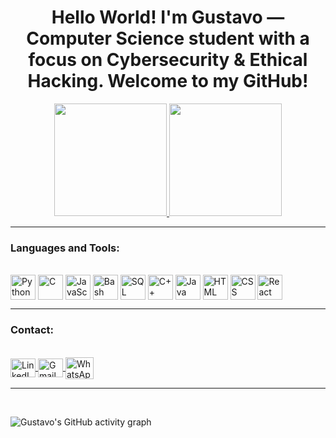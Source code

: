 <h1 align="center">
  Hello World! I'm Gustavo — Computer Science student with a focus on Cybersecurity & Ethical Hacking. Welcome to my GitHub!
</h1>

<div align="center">
  <a href="https://github.com/gustavo-security">
    <img height="180em" src="https://github-readme-stats.vercel.app/api?username=gustavo-security&show_icons=true&theme=dark&include_all_commits=true"/>
  </a>
  <a href="https://github.com/gustavo-security">
    <img height="180em" src="https://github-readme-stats.vercel.app/api/top-langs/?username=gustavo-security&layout=compact&langs_count=7&theme=dark"/>
  </a>
</div>


---

### Languages and Tools:

<div style="display: inline_block"><br>
  <img align="center" alt="Python" height="40" width="40" src="https://cdn.jsdelivr.net/gh/devicons/devicon/icons/python/python-original.svg">
  <img align="center" alt="C" height="40" width="40" src="https://cdn.jsdelivr.net/gh/devicons/devicon/icons/c/c-original.svg">
  <img align="center" alt="JavaScript" height="40" width="40" src="https://cdn.jsdelivr.net/gh/devicons/devicon/icons/javascript/javascript-original.svg">
  <img align="center" alt="Bash" height="40" width="40" src="https://cdn.jsdelivr.net/gh/devicons/devicon/icons/bash/bash-original.svg">
  <img align="center" alt="SQL" height="40" width="40" src="https://cdn.jsdelivr.net/gh/devicons/devicon/icons/mysql/mysql-original.svg">
  <img align="center" alt="C++" height="40" width="40" src="https://cdn.jsdelivr.net/gh/devicons/devicon/icons/cplusplus/cplusplus-original.svg">
  <img align="center" alt="Java" height="40" width="40" src="https://cdn.jsdelivr.net/gh/devicons/devicon/icons/java/java-original.svg">
  <img align="center" alt="HTML" height="40" width="40" src="https://cdn.jsdelivr.net/gh/devicons/devicon/icons/html5/html5-original.svg">
  <img align="center" alt="CSS" height="40" width="40" src="https://cdn.jsdelivr.net/gh/devicons/devicon/icons/css3/css3-original.svg">
  <img align="center" alt="React" height="40" width="40" src="https://cdn.jsdelivr.net/gh/devicons/devicon/icons/react/react-original.svg">
</div>

---

### Contact:

<div><br>
  <a href="https://www.linkedin.com/in/gustavo-sales-santos/" target="_blank">
    <img align="center" alt="LinkedIn" height="30" width="40" src="https://cdn.jsdelivr.net/gh/devicons/devicon/icons/linkedin/linkedin-original.svg"> 
  </a>
  <a href="mailto:salesgustavo003@gmail.com">
    <img align="center" alt="Gmail" height="30" width="40" src="https://cdn.jsdelivr.net/gh/devicons/devicon/icons/google/google-original.svg">
  </a>
  <a href="https://wa.me/5533998268519" target="_blank">
    <img align="center" alt="WhatsApp" height="35" width="45" src="https://upload.wikimedia.org/wikipedia/commons/6/6b/WhatsApp.svg">
  </a>
</div>

---

<br/>

![Gustavo's GitHub activity graph](https://github-readme-activity-graph.vercel.app/graph?username=gustavo-security&theme=react-dark)
